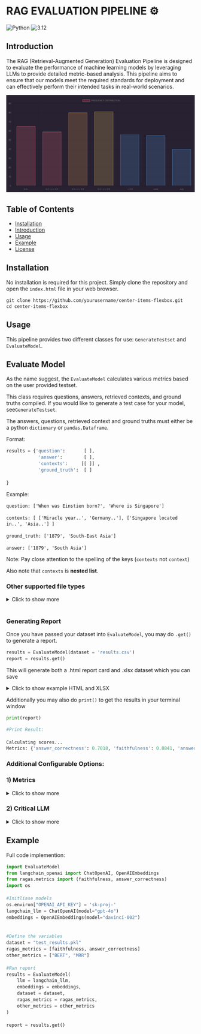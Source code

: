 # RAG EVALUATION PIPELINE ⚙️    

![Python](https://img.shields.io/badge/Python-555555?style=for-the-badge&logo=python&logoColor=white)
![3.12](https://img.shields.io/badge/3.12-FFC11A?style=for-the-badge)


## Introduction
The RAG (Retrieval-Augmented Generation) Evaluation Pipeline is designed to evaluate the performance of machine learning 
models by leveraging LLMs to provide detailed metric-based analysis. This pipeline aims to ensure that our models meet 
the required standards for deployment and can effectively perform their intended tasks in real-world scenarios.

<div align="center">
  <kbd>
    <img src="3.png" alt="drawing" width="600"/>
  </kbd>
</div>


## Table of Contents

- [Installation](#installation)
- [Introduction](#introduction)
- [Usage](#usage)
- [Example](#example)
- [License](#license)

## Installation

No installation is required for this project. Simply clone the repository and open the `index.html` file in your web browser.


```
git clone https://github.com/yourusername/center-items-flexbox.git
cd center-items-flexbox
```


## Usage

This pipeline provides two different classes for use: `GenerateTestset` and `EvaluateModel`.


## Evaluate Model

As the name suggest, the `EvaluateModel` calculates various metrics based on the user provided testset.

This class requires questions, answers, retrieved contexts, and ground truths compiled.
If you would like to generate a test case for your model, see`GenerateTestset`. 

The answers, questions, retrieved context and ground truths must either be a python `dictionary` or `pandas.Dataframe`.


Format:

```python
results = {'question':       [ ],
            'answer':        [ ],
            'contexts':     [[ ]] ,
            'ground_truth':  [ ]
            
}
```
Example:
```
question: ['When was Einstien born?', 'Where is Singapore']

contexts: [ ['Miracle year..', 'Germany..'], ['Singapore located in..', 'Asia..'] ]

ground_truth: ['1879', 'South-East Asia']

answer: ['1879', 'South Asia']
```

Note: Pay close attention to the spelling of the keys (`contexts` not `context`)

Also note that `contexts` is **nested list**.


### Other supported file types

<details>
<summary>Click to show more</summary>

If you have compiled your testset in one file and want to transfer it elsewhere, 
you may use the following methods to transfer files.

Pickle file:
```python
import pickle

"results.pkl"
report = EvaluateModel(dataset = "results.pkl")
```
CSV:
```python
import csv

"results.csv"
report = EvaluateModel(dataset = "results.csv")


##All pickle files and csv files must still contain a dictionary with appropriately named columns.
```

Note: No additional steps are required to preserve the integrity of `lists` when saving as a csv file. 
You can directly save your results into a csv and`EvaluateModel` will take care of parsing the `lists` from strings in your data.

</details>

<br>

### Generating Report
Once you have passed your dataset into `EvaluateModel`, you may do `.get()` to generate a report.
```python
results = EvaluateModel(dataset = 'results.csv')
report = results.get()
```
This will generate both a .html report card and .xlsx dataset which you can save

<details>
<summary>Click to show example HTML and XLSX</summary>
<br>

HTML Report Card:


![EXCEL FILE](/Users/jeremyquek/PycharmProjects/pythonProject/Final Eval Package/Images/Screenshot 2024-07-01 at 11.02.25 AM.png)

<br>

EXCEL sheet:
![EXCEL FILE](/Users/jeremyquek/PycharmProjects/pythonProject/Final Eval Package/Images/Screenshot 2024-07-01 at 11.20.45 AM.png)
</details>

Additionally you may also do `print()` to get the results in your terminal window
```python
print(report)
```
```python
#Print Result:

Calculating scores...
Metrics: {'answer_correctness': 0.7018, 'faithfulness': 0.8841, 'answer_relevancy': 0.9446, 'context_precision': 0.9792, 'context_recall': 0.9437, 'BERT': 0.9097, 'Rouge': 0.4151, 'MRR': 0.5000}
```




### Additional Configurable Options:





### 1) Metrics

<details>
<summary>Click to show more</summary>

By default this provide provides a total of 8 different metrics for assessing various components of the RAG pipeline. 5 of which are
[RAGAS metrics](https://docs.ragas.io/en/latest/concepts/metrics/index.htmle), which is an open-source RAG evaluation framework. 
These metrics assess the various components of the pipeline as shown below:

**RAGAS Metrics**

1) Answer Correctness: Assesses the factual accuracy of your model's answer to the ground truth


2) Answer Relevancy: Assesses how well your model's answer addresses the initial question


3) Faithfulness: Assesses how faithful your model's answer is to the reference context


4) Context Recall: Assesses how relevant each retrieved item is to the ground truth


5) Context Precision: Assesses how many relevant items in total are present in the retrieved contexts 


By default, if no `ragas_metrics` parameter is passed, all metrics are will be computed and displayed.
You may configure this to not display certain metrics if you wish.

Example:
```python
#1) Default parameter settings:

ragas_metrics = [
        answer_correctness,
        faithfulness,
        answer_relevancy,
        context_precision,
        context_recall
    ]
  
#2) Example custom parameter settings:

from ragas.metrics import (
    context_recall,
    context_precision,
    answer_correctness
)
  

results = EvaluateModel(dataset = 'results.csv', ragas_metrics = [answer_correctness])
```

**OTHER Metrics**

To provide  a holistic assessment of a RAG model, this pipeline includes 3 other metrics from various sources
that assess different components of a RAG pipeline. These are as shown:

1) BERTScore: Bert score is a metric calculated using BERT embeddings to assess the quality of generated answer to the reference ground truth. 
This score is calculated using Facebook's advanced. [(Read more)](https://huggingface.co/FacebookAI/roberta-large)


2) Rouge: Rouge score is a metric that assesses the quality of generated answer against a reference context based on the longest common sequence (LCS) between the two texts. [(Read more)](https://github.com/google-research/google-research/tree/master/rouge).


3) Mean Reciprocal Ranking (MRR): The MRR score reflects the ability of the retriever to prioritise 
relevant documents in the top ranked results. It is a measure of the reciprocal of the rank of the first relevant document. [(Read more}](https://www.evidentlyai.com/ranking-metrics/mean-reciprocal-rank-mrr)


By default, if no other_metrics parameter is passed, all metrics are will be computed and displayed. You may configure this to not display certain metrics if you wish.

Example
```python
#1) Default parameter settings:

other_metrics = [
        "BERT",
        "ROGUE",
        "MRR"
    ]
  
  
#2) Example custom parameter settings:

results = EvaluateModel(dataset = 'results.csv', other_metrics = ["MRR"])
```
</details>







### 2) Critical LLM
<details>
<summary>Click to show more</summary>


The critical LLM is the language model used for the assessment of the various metrics of your report. 6 out of the 8 metrics
are assessed with the use of a model. These are RAGAS metrics and the BERTScore.

**BERT Model**

Bert score is calculated using facebook's RoBERTa-large model to generate embeddings and compute semantic similarity.
The RoBERTa model is embedded in AWS EC2 as part of the overall framework, and is not configurable.

**RAGAS Default Model**

The 5 ragas metrics are computed using the default model choice in built with the RAGAS evaluation package. This is open-AI's 
gpt-3.5-turbo large language model. However, this option can be configured by the user if they wish.
Instructions to load and bring your model can be found on RAGAS's website.

As this pipeline is hosted on AWS, there are several ways to utilise a custom model as shown below:

<br>

### Bring your own Models


**2.1) With LangChain**

Langchain offers a way to load in custom models for use with RAGAS evaluations. For more information please visit the 
[RAGAS website](https://docs.ragas.io/en/latest/howtos/customisations/bring-your-own-llm-or-embs.html).


Simple implemention of custom model using LangChain .
```
pip install langchain 
```

```python
import os
from langchain_openai import ChatOpenAI

#Initialise Model
os.environ["OPENAI_API_KEY"] = 'sk-proj-...'

langchain_llm = ChatOpenAI(model="gpt-3.5-turbo-0125")


#Run Report
results = EvaluateModel(llm = langchain_llm, dataset = dataset)

report = results.get()
```
You can also customise the use of embeddings models
```python
import os
from langchain_openai import OpenAIEmbeddings

#Initialise Model
os.environ["OPENAI_API_KEY"] = 'sk-proj-...'

embeddings = OpenAIEmbeddings(model="text-embeddings-3-small")


#Run Report
results = EvaluateModel(embeddings = embeddings, dataset = dataset)

report = results.get()
```
<br>

**2.2) With Langchain Hugging Face**

Hugging face offers an alternate solution to load in custom open-source models with their transformers pipeline. 
Below is simple code implementation of utilisng a custom hugging face model.

```
pip install langchain-huggingface
```

Importing hugging face models and embeddings
```python
from langchain_huggingface import ChatHuggingFace

from langchain_huggingface import HuggingFaceEmbeddings
```

Implement as before.
```python
#Insert your access authentication token code for hugging face**


#Initialise Models

embeddings = HuggingFaceEmbeddings(model= "BAAI/bge-small-en-v1.5")

llm = ChatHuggingFace(model="Mistral-7B-v0.1")


#Run Report
results = EvaluateModel(llm = llm, embeddings = embeddings, dataset = dataset)

report = results.get()
```
<br>

**2.3) With RAGAS Critic Model, AzureOpenAI, GCP Vertex or AWS Bedrock**

For more information on integrations with more different models please visit the [RAGAS website](https://docs.ragas.io/en/latest/howtos/customisations/bring-your-own-llm-or-embs.html).
</details>


## Example

Full code implemention:

```python
import EvaluateModel
from langchain_openai import ChatOpenAI, OpenAIEmbeddings
from ragas.metrics import (faithfulness, answer_correctness)
import os

#Initliase models
os.environ["OPENAI_API_KEY"] = 'sk-proj-'
langchain_llm = ChatOpenAI(model="gpt-4o")
embeddings = OpenAIEmbeddings(model="davinci-002")


#Define the variables
dataset = "test_results.pkl"
ragas_metrics = [faithfulness, answer_correctness]
other_metrics = ["BERT", "MRR"]

#Run report
results = EvaluateModel(
    llm = langchain_llm,
    embeddings = embeddings,
    dataset = dataset,
    ragas_metrics = ragas_metrics,
    other_metrics = other_metrics
)

report = results.get()
```
